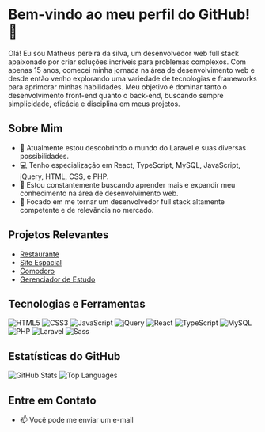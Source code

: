 # Bem-vindo ao meu perfil do GitHub! 👋

Olá! Eu sou Matheus pereira da silva, um desenvolvedor web full stack apaixonado por criar soluções incríveis para problemas complexos. Com apenas 15 anos, comecei minha jornada na área de desenvolvimento web e desde então venho explorando uma variedade de tecnologias e frameworks para aprimorar minhas habilidades. Meu objetivo é dominar tanto o desenvolvimento front-end quanto o back-end, buscando sempre simplicidade, eficácia e disciplina em meus projetos.

## Sobre Mim

- 🌱 Atualmente estou descobrindo o mundo do Laravel e suas diversas possibilidades.
- 💻 Tenho especialização em React, TypeScript, MySQL, JavaScript, jQuery, HTML, CSS, e PHP.
- 🚀 Estou constantemente buscando aprender mais e expandir meu conhecimento na área de desenvolvimento web.
- 🎯 Focado em me tornar um desenvolvedor full stack altamente competente e de relevância no mercado.

## Projetos Relevantes

- [Restaurante](https://github.com/Matheus1415/restaurante)
- [Site Espacial](https://github.com/Matheus1415/siteEspacial)
- [Comodoro](https://github.com/Matheus1415/Comodoro)
- [Gerenciador de Estudo](https://github.com/Matheus1415/gerenciador-de-estudo)

## Tecnologias e Ferramentas

![HTML5](https://img.shields.io/badge/HTML5-orange?style=for-the-badge&logo=html5&logoColor=white&labelColor=orange)
![CSS3](https://img.shields.io/badge/CSS3-5188FE?style=for-the-badge&logo=css3&logoColor=white&labelColor=5188FE)
![JavaScript](https://img.shields.io/badge/JavaScript-FFDC0B?style=for-the-badge&logo=javascript&logoColor=000&labelColor=FFDC0B)
![jQuery](https://img.shields.io/badge/jQuery-0769AD?style=for-the-badge&logo=jquery&logoColor=white&labelColor=0769AD)
![React](https://img.shields.io/badge/React-222?style=for-the-badge&logo=react&logoColor=61DBFB&labelColor=222)
![TypeScript](https://img.shields.io/badge/TypeScript-3276E6?style=for-the-badge&logo=typescript&logoColor=white&labelColor=3276E6)
![MySQL](https://img.shields.io/badge/MySQL-F29221?style=for-the-badge&logo=mysql&logoColor=white&labelColor=F29221)
![PHP](https://img.shields.io/badge/PHP-4F5B93?style=for-the-badge&logo=php&logoColor=white&labelColor=4F5B93)
![Laravel](https://img.shields.io/badge/Laravel-FF2D20?style=for-the-badge&logo=laravel&logoColor=white&labelColor=FF2D20)
![Sass](https://img.shields.io/badge/Sass-CC6699?style=for-the-badge&logo=sass&logoColor=white&labelColor=CC6699)

## Estatísticas do GitHub

![GitHub Stats](https://github-readme-stats.vercel.app/api?username=Matheus1415&count_private=true&show_icons=true&theme=github_dark&hide=contribs,issues)
![Top Languages](https://github-readme-stats.vercel.app/api/top-langs/?username=Matheus1415&layout=compact&count_private=true&show_icons=true&theme=github_dark)

## Entre em Contato

- 📫 Você pode me enviar um e-mail
